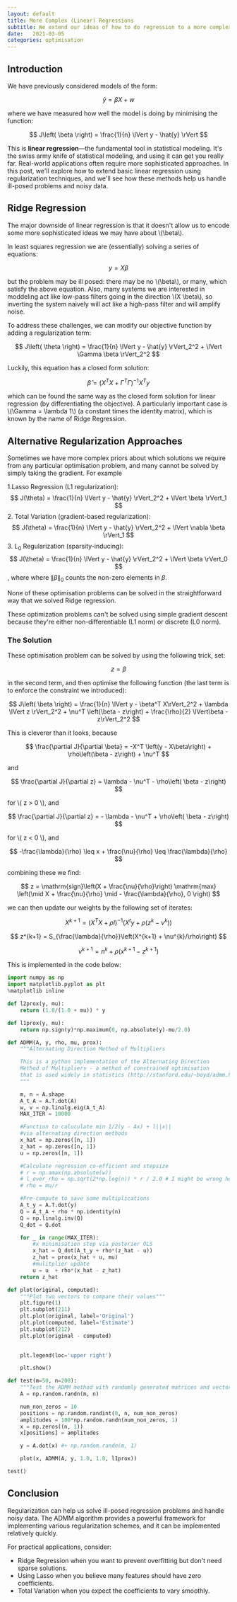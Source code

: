```yaml
---
layout: default
title: More Complex (Linear) Regressions
subtitle: We extend our ideas of how to do regression to a more complex class of functions.
date:   2021-03-05
categories: optimisation
---
```


## Introduction

We have previously considered models of the form:

$$ \hat{y} = \beta X + w $$

where we have measured how well the model is doing by minimising the function:

$$ J\left( \beta \right) = \frac{1}{n} \lVert y - \hat{y} \rVert $$

This is **linear regression**—the fundamental tool in statistical modeling. It's the swiss army knife of statistical modeling, and using it can get you really far. Real-world applications often require more sophisticated approaches. In this post, we'll explore how to extend basic linear regression using regularization techniques, and we'll see how these methods help us handle ill-posed problems and noisy data.

## Ridge Regression

The major downside of linear regression is that it doesn't allow us to encode some more sophisticated ideas we may have about \\(\beta\\).

In least squares regression we are (essentially) solving a series of equations:

$$ y = X \beta $$

but the problem may be ill posed: there may be no \\(\beta\\), or many, which satisfy the above equation. Also, many systems we are interested in moddeling act like low-pass filters going in the direction \\(X \beta\\), so inverting the system naively will act like a high-pass filter and will amplify noise.

To address these challenges, we can modify our objective function by adding a regularization term:

$$ J\left( \theta \right) = \frac{1}{n} \lVert y - \hat{y} \rVert_2^2 + \lVert \Gamma \beta \rVert_2^2 $$

Luckily, this equation has a closed form solution:

$$ \hat{\beta} = \left(X^T X + \Gamma^T \Gamma \right)^{-1} X^T y $$

which can be found the same way as the closed form solution for linear regression (by differentiating the objective). A particularly important case is \\(\Gamma = \lambda 1\\) (a constant times the identity matrix), which is known by the name of Ridge Regression.

## Alternative Regularization Approaches

Sometimes we have more complex priors about which solutions we require from any particular optimisation problem, and many cannot be solved by simply taking the gradient. For example

1.Lasso Regression (L1 regularization):
$$ J(\theta) = \frac{1}{n} \lVert y - \hat{y} \rVert_2^2 + \lVert \beta \rVert_1 $$
2. Total Variation (gradient-based regularization):
$$ J(\theta) = \frac{1}{n} \lVert y - \hat{y} \rVert_2^2 + \lVert \nabla \beta \rVert_1 $$
3. $L_0$ Regularization (sparsity-inducing):
$$ J(\theta) = \frac{1}{n} \lVert y - \hat{y} \rVert_2^2 + \lVert \beta \rVert_0 $$, where where $\lVert \beta \rVert_0$ counts the non-zero elements in $\beta$.

None of these optimisation problems can be solved in the straightforward way that we solved Ridge regression.

These optimization problems can't be solved using simple gradient descent because they're either non-differentiable (L1 norm) or discrete (L0 norm).

### The Solution

These optimisation problem can be solved by using the following trick, set:

$$ z = \beta $$

in the second term, and then optimise the following function (the last term is to enforce the constraint we introduced):

$$ J\left( \beta \right) = \frac{1}{n} \lVert y - \beta^T X\rVert_2^2 + \lambda \lVert z \rVert_2^2 + \nu^T \left(\beta - z\right) + \frac{\rho}{2} \lVert\beta -z\rVert_2^2 $$

This is cleverer than it looks, because

$$ \frac{\partial J}{\partial \beta} = -X^T \left(y - X\beta\right) + \rho\left(\beta - z\right) + \nu^T $$

and 

$$ \frac{\partial J}{\partial z} = \lambda - \nu^T - \rho\left( \beta - z\right) $$

for \\( z > 0 \\), and 

$$ \frac{\partial J}{\partial z} = - \lambda - \nu^T + \rho\left( \beta - z\right) $$

for \\( z < 0 \\), and 

$$ -\frac{\lambda}{\rho} \leq x + \frac{\nu}{\rho} \leq \frac{\lambda}{\rho} $$

combining these we find:

$$ z = \mathrm{sign}\left(X + \frac{\nu}{\rho}\right) \mathrm{max} \left(\mid X + \frac{\nu}{\rho} \mid - \frac{\lambda}{\rho}, 0 \right) $$

we can then update our weights by the following set of iterates:

$$ X^{k+1} = \left(X^T X + \rho I\right)^{-1} \left(X^t y + \rho \left(z^{k} - \nu^{k}\right)\right)$$

$$ z^{k+1} = S_{\frac{\lambda}{\rho}}\left(X^{k+1} + \nu^{k}/\rho\right) $$

$$ \nu^{k+1} = n^{k} + \rho \left(x^{k+1} - z^{k+1} \right) $$

This is implemented in the code below:


```python
import numpy as np
import matplotlib.pyplot as plt
%matplotlib inline

def l2prox(y, mu):
    return (1.0/(1.0 + mu)) * y

def l1prox(y, mu):
    return np.sign(y)*np.maximum(0, np.absolute(y)-mu/2.0)

def ADMM(A, y, rho, mu, prox):
    """Alternating Direction Method of Multipliers

    This is a python implementation of the Alternating Direction
    Method of Multipliers - a method of constrained optimisation
    that is used widely in statistics (http://stanford.edu/~boyd/admm.html).
    """

    m, n = A.shape
    A_t_A = A.T.dot(A)
    w, v = np.linalg.eig(A_t_A)
    MAX_ITER = 10000

    #Function to caluculate min 1/2(y - Ax) + l||x||
    #via alternating direction methods
    x_hat = np.zeros([n, 1])
    z_hat = np.zeros([n, 1])
    u = np.zeros([n, 1])

    #Calculate regression co-efficient and stepsize
    # r = np.amax(np.absolute(w))
    # l_over_rho = np.sqrt(2*np.log(n)) * r / 2.0 # I might be wrong here
    # rho = mu/r

    #Pre-compute to save some multiplications
    A_t_y = A.T.dot(y)
    Q = A_t_A + rho * np.identity(n)
    Q = np.linalg.inv(Q)
    Q_dot = Q.dot

    for _ in range(MAX_ITER):
        #x minimisation step via posterier OLS
        x_hat = Q_dot(A_t_y + rho*(z_hat - u))
        z_hat = prox(x_hat + u, mu)
        #mulitplier update
        u = u  + rho*(x_hat - z_hat)
    return z_hat

def plot(original, computed):
    """Plot two vectors to compare their values"""
    plt.figure(1)
    plt.subplot(211)
    plt.plot(original, label='Original')
    plt.plot(computed, label='Estimate')
    plt.subplot(212)
    plt.plot(original - computed)
    

    plt.legend(loc='upper right')

    plt.show()

def test(m=50, n=200):
    """Test the ADMM method with randomly generated matrices and vectors"""
    A = np.random.randn(m, n)

    num_non_zeros = 10
    positions = np.random.randint(0, n, num_non_zeros)
    amplitudes = 100*np.random.randn(num_non_zeros, 1)
    x = np.zeros((n, 1))
    x[positions] = amplitudes

    y = A.dot(x) #+ np.random.randn(m, 1)

    plot(x, ADMM(A, y, 1.0, 1.0, l1prox))

test()
```

## Conclusion
Regularization can help us solve ill-posed regression problems and handle noisy data. The ADMM algorithm provides a powerful framework for implementing various regularization schemes, and it can be implemented relatively quickly.

For practical applications, consider:

* Ridge Regression when you want to prevent overfitting but don't need sparse solutions.
* Using Lasso when you believe many features should have zero coefficients.
* Total Variation when you expect the coefficients to vary smoothly.